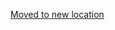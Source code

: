[Moved to new location](https://github.com/DataTalksClub/machine-learning-zoomcamp/blob/master/02-regression/11-feature-engineering.md)